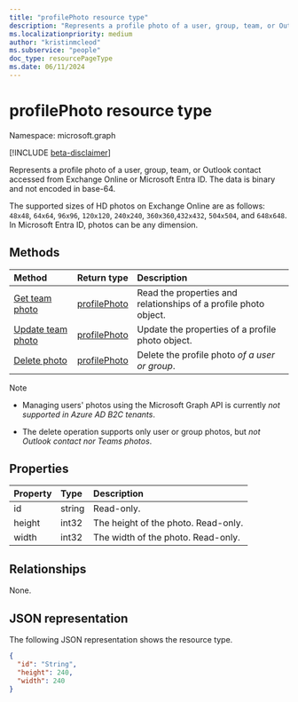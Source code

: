 ```yaml
---
title: "profilePhoto resource type"
description: "Represents a profile photo of a user, group, team, or Outlook contact accessed from Exchange Online or Microsoft Entra ID."
ms.localizationpriority: medium
author: "kristinmcleod"
ms.subservice: "people"
doc_type: resourcePageType
ms.date: 06/11/2024
---
```


# profilePhoto resource type

Namespace: microsoft.graph

[!INCLUDE [beta-disclaimer](../../includes/beta-disclaimer.md)]

Represents a profile photo of a user, group, team, or Outlook contact accessed from Exchange Online or Microsoft Entra ID. The data is binary and not encoded in base-64.

The supported sizes of HD photos on Exchange Online are as follows: `48x48`, `64x64`, `96x96`, `120x120`, `240x240`,
`360x360`,`432x432`, `504x504`, and `648x648`. In Microsoft Entra ID, photos can be any dimension.

## Methods

|Method|Return type|Description|
|:---|:---|:---|
|[Get team photo](../api/profilephoto-get.md)|[profilePhoto](../resources/profilephoto.md)|Read the properties and relationships of a profile photo object.|
|[Update team photo](../api/profilephoto-update.md)|[profilePhoto](../resources/profilephoto.md)|Update the properties of a profile photo object.|
|[Delete photo](../api/profilephoto-delete.md)|[profilePhoto](../resources/profilephoto.md)|Delete the profile photo _of a user or group_.|

> [!NOTE]
> - Managing users' photos using the Microsoft Graph API is currently _not supported in Azure AD B2C tenants_.
> 
> - The delete operation supports only user or group photos, but _not Outlook contact nor Teams photos_.

## Properties
| Property	   | Type	|Description|
|:---------------|:--------|:----------|
|id|string|Read-only.|
|height|int32|The height of the photo. Read-only.|
|width|int32|The width of the photo. Read-only.|

## Relationships
None.

## JSON representation
The following JSON representation shows the resource type.

<!--{
  "blockType": "resource",
  "baseType": "microsoft.graph.entity",
  "optionalProperties": [],
  "isMediaEntity": true,
  "keyProperty": "id",
  "@odata.type": "microsoft.graph.profilePhoto"
}-->

```json
{
  "id": "String",
  "height": 240,
  "width": 240
}
```
<!-- uuid: 8fcb5dbc-d5aa-4681-8e31-b001d5168d79
2015-10-25 14:57:30 UTC -->
<!-- {
  "type": "#page.annotation",
  "description": "profilePhoto resource",
  "keywords": "",
  "section": "documentation",
  "tocPath": "",
  "suppressions": []
}
-->

